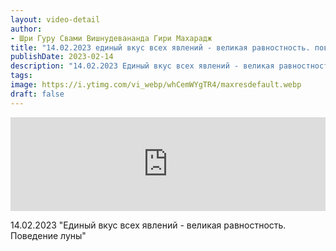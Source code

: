 ```yaml
---
layout: video-detail
author:
- Шри Гуру Свами Вишнудевананда Гири Махарадж
title: "14.02.2023 единый вкус всех явлений - великая равностность. поведение луны"
publishDate: 2023-02-14
description: "14.02.2023 Единый вкус всех явлений - великая равностность. Поведение луны"
tags: 
image: https://i.ytimg.com/vi_webp/whCemWYgTR4/maxresdefault.webp
draft: false
---
```


<iframe width="100%" src="https://www.youtube.com/embed/whCemWYgTR4" frameborder="0" allowfullscreen=""></iframe> 

 14.02.2023 "Единый вкус всех явлений - великая равностность. Поведение луны"

  

 